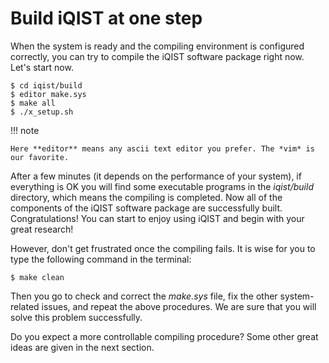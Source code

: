 # Build iQIST at one step

When the system is ready and the compiling environment is configured correctly, you can try to compile the iQIST software package right now. Let's start now.

```
$ cd iqist/build
$ editor make.sys
$ make all
$ ./x_setup.sh
```

!!! note 

    Here **editor** means any ascii text editor you prefer. The *vim* is our favorite.

After a few minutes (it depends on the performance of your system), if everything is OK you will find some executable programs in the *iqist/build* directory, which means the compiling is completed. Now all of the components of the iQIST software package are successfully built. Congratulations! You can start to enjoy using iQIST and begin with your great research!

However, don't get frustrated once the compiling fails. It is wise for you to type the following command in the terminal:

```
$ make clean
```

Then you go to check and correct the *make.sys* file, fix the other system-related issues, and repeat the above procedures. We are sure that you will solve this problem successfully.

Do you expect a more controllable compiling procedure? Some other great ideas are given in the next section.

